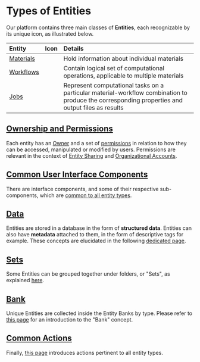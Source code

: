 # Types of Entities

Our platform contains three main classes of **Entities**, each recognizable by its unique icon, as illustrated below.

| Entity    |  Icon      | Details        | 
| :-------- |:----------- |:------------- |
| [Materials](../materials/overview.md) | <i class="zmdi zmdi-widgets"></i>    | Hold information about individual materials |
| [Workflows](../workflows/overview.md) | <i class="zmdi zmdi-dot-circle"></i> | Contain logical set of computational operations, applicable to multiple materials |
| [Jobs](../jobs/overview.md)           | <i class="zmdi zmdi-file"></i>       | Represent computational tasks on a particular material-workflow combination to produce the corresponding properties and output files as results |

## [Ownership and Permissions](permissions.md)

Each entity has an [Owner](ownership.md) and a set of [permissions](permissions.md) in relation to how they can be accessed, manipulated or modified by users. Permissions are relevant in the context of [Entity Sharing](../collaboration/sharing/ui.md) and [Organizational Accounts](../collaboration/organizations/overview.md). 

## [Common User Interface Components](ui/overview.md)

There are interface components, and some of their respective sub-components, which are [common to all entity types](ui/overview.md). 

## [Data](data.md)

Entities are stored in a database in the form of **structured data**. Entities can also have **metadata** attached to them, in the form of descriptive tags for example. These concepts are elucidated in the following [dedicated page](data.md).

## [Sets](sets.md)

Some Entities can be grouped together under folders, or "Sets", as explained [here](sets.md).

## [Bank](bank.md)

Unique Entities are collected inside the Entity Banks by type. Please refer to [this page](bank.md) for an introduction to the "Bank" concept.

## [Common Actions](../entities-general/actions/overview.md)

Finally, [this page](../entities-general/actions/overview.md) introduces actions pertinent to all entity types.
